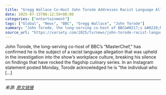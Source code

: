 ```yaml
---
title: "Gregg Wallace Co-Host John Torode Addresses Racist Language Allegation in ‘MasterChef’ Investigation"
date: 2025-07-15T06:12:59+08:00
categories: ["entertainment"]
tags: ["Global", "News", "BBC", "Gregg Wallace", "John Torode"]
summary: "John Torode, the long-serving co-host of BBC&#8217;s &#8220;MasterChef,&#8221; has confirmed he is the subject of a racist language allegation that was upheld in the investigation into the show&#8217;"
source_url: "https://variety.com/2025/tv/news/john-torode-racist-language-allegation-masterchef-1236460407/"
---
```


John Torode, the long-serving co-host of BBC&#8217;s &#8220;MasterChef,&#8221; has confirmed he is the subject of a racist language allegation that was upheld in the investigation into the show&#8217;s workplace culture, breaking his silence on findings that have rocked the flagship culinary series. In an Instagram statement posted Monday, Torode acknowledged he is &#8220;the individual who [&#8230;]

---

*来源: [原文链接](https://variety.com/2025/tv/news/john-torode-racist-language-allegation-masterchef-1236460407/)*
